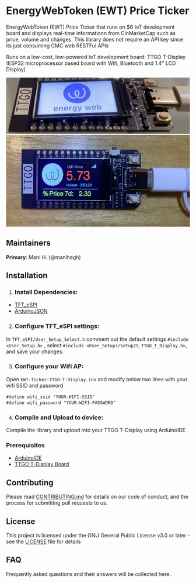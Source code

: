 # EnergyWebToken (EWT) Price Ticker

<short about text>
EnergyWebToken (EWT) Price Ticker that runs on $6 IoT development board and displays real-time informationn from CinMarketCap such as price, volume and changes. This library does not require an API key since its just consuming CMC web RESTFul APIs<br />

Runs on a low-cost, low-powered IoT development board: TTGO T-Display (ESP32 microprocessor based board with Wifi, Bluetooth and 1.4" LCD Display)<br />

![EWT Ticker](images/screenshot_splash.png)
![EWT Ticker](images/screenshot_home.jpg)

## Maintainers
**Primary**: Mani H. (@manihagh)


## Installation
1. ### Install Dependencies:
+ [TFT_eSPI](https://github.com/Bodmer/TFT_eSPI)
+ [ArduinoJSON](https://github.com/bblanchon/ArduinoJson)

2. ### Configure TFT_eSPI settings:
In `TFT_eSPI/User_Setup_Select.h` comment out the default settings `#include <User_Setup.h>` , select `#include <User_Setups/Setup25_TTGO_T_Display.h>`, and save your changes.

3. ### Configure your Wifi AP:
Open `EWT-Ticker-TTGO-T-Display.ino` and modify below two lines with your wifi SSID and password
```
#define wifi_ssid "YOUR-WIFI-SSID"
#define wifi_password "YOUR-WIFI-PASSWORD"
```
4. ### Compile and Upload to device:
Compile the library and upload into your TTGO T-Display using ArduinoIDE


### Prerequisites
+ [ArduinoIDE](https://www.arduino.cc/en/main/software)
+ [TTGO T-Display Board](https://www.aliexpress.com/item/33048962331.html?spm=a2g0o.productlist.0.0.3c4e4e4bNAUURY&algo_pvid=83d9fb7a-c19e-4ab4-be7a-a1ea66d05162&algo_expid=83d9fb7a-c19e-4ab4-be7a-a1ea66d05162-9&btsid=0be3743615939674867663272e8cfb&ws_ab_test=searchweb0_0,searchweb201602_,searchweb201603_)


## Contributing

Please read [CONTRIBUTING.md](https://gist.github.com/PurpleBooth/b24679402957c63ec426) for details on our code of conduct, and the process for submitting pull requests to us.

## License

This project is licensed under the GNU General Public License v3.0 or later - see the [LICENSE](LICENSE) file for details

## FAQ

Frequently asked questions and their answers will be collected here.
